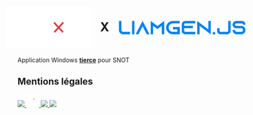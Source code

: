 <h1 style="display: flex;align-items:center;justify-content:center;gap: 20px;vertical-align: middle;">
<img src="assets/banner.png" width="200px">
<span>X</span>
<img src="assets/lgjs.png" width="300px">
</h1>

Application Windows <u><b>tierce</b></u> pour SNOT


## Mentions légales
<a href="https://liamgenjs.vercel.app">
    <img src="https://liamgenjs.vercel.app/cdn/img/logo.png" height="30px">
</a>
<a href="https://snot.fr">
    <img src="assets/logo.png" height="30px">
</a>
<a href="https://www.electronjs.org/fr/">
    <img src="https://upload.wikimedia.org/wikipedia/commons/thumb/9/91/Electron_Software_Framework_Logo.svg/1200px-Electron_Software_Framework_Logo.svg.png" height="30px">
</a>



<a href="https://liamgenjs.vercel.app">
    <img src="https://liamgenjs.vercel.app/cdn/img/banner.png" height="30px">
</a>